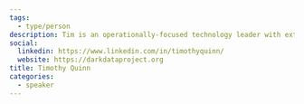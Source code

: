 ```yaml
---
tags:
  - type/person
description: Tim is an operationally-focused technology leader with extensive hands-on experience building software companies, including four successful acquisitions. Strengths include technical product development, real world data architecture, operational security and sustainable governance. Advisor and speaker at technology conferences around the world.
social:
  linkedin: https://www.linkedin.com/in/timothyquinn/
  website: https://darkdataproject.org
title: Timothy Quinn
categories:
  - speaker
---
```


